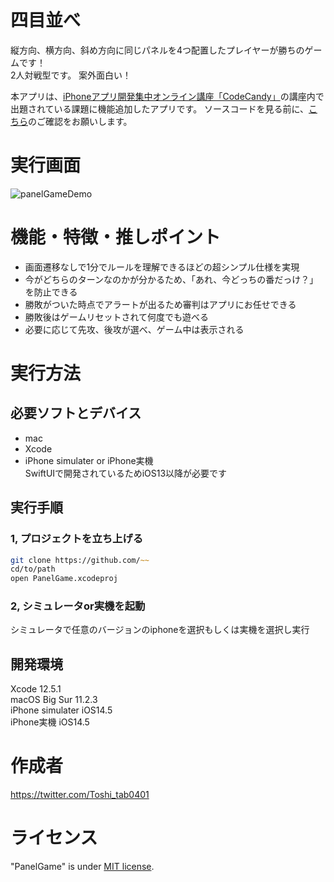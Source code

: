 # 四目並べ

縦方向、横方向、斜め方向に同じパネルを4つ配置したプレイヤーが勝ちのゲームです！  
2人対戦型です。
案外面白い！

本アプリは、[iPhoneアプリ開発集中オンライン講座「CodeCandy」](https://code-candy.com/p/ios)の講座内で出題されている課題に機能追加したアプリです。
ソースコードを見る前に、[こちら](https://code-candy.com/courses/ios/lectures/33267857)のご確認をお願いします。

# 実行画面
![panelGameDemo](https://user-images.githubusercontent.com/80573353/127998407-e46a45e3-5b2a-4cdd-ac18-c9415aaaa148.GIF)

# 機能・特徴・推しポイント
- 画面遷移なしで1分でルールを理解できるほどの超シンプル仕様を実現
- 今がどちらのターンなのかが分かるため、「あれ、今どっちの番だっけ？」を防止できる
- 勝敗がついた時点でアラートが出るため審判はアプリにお任せできる
- 勝敗後はゲームリセットされて何度でも遊べる
- 必要に応じて先攻、後攻が選べ、ゲーム中は表示される


# 実行方法
## 必要ソフトとデバイス
- mac
- Xcode
- iPhone simulater or iPhone実機<br>
SwiftUIで開発されているためiOS13以降が必要です

## 実行手順
### 1, プロジェクトを立ち上げる
```zsh
git clone https://github.com/~~
cd/to/path
open PanelGame.xcodeproj
```
### 2, シミュレータor実機を起動　
シミュレータで任意のバージョンのiphoneを選択もしくは実機を選択し実行

## 開発環境
Xcode 12.5.1<br>
macOS Big Sur 11.2.3<br>
iPhone simulater iOS14.5<br>
iPhone実機 iOS14.5

# 作成者
https://twitter.com/Toshi_tab0401

# ライセンス
"PanelGame" is under [MIT license](https://en.wikipedia.org/wiki/MIT_License).
